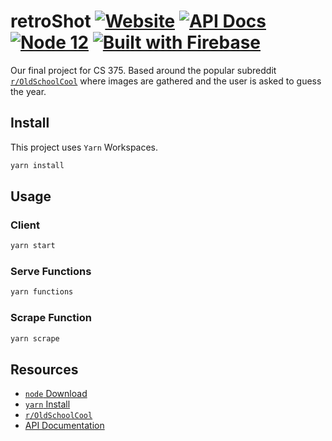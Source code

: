 # retroShot [![Website](https://img.shields.io/website?url=https%3A%2F%2Fretroshot-6a964.firebaseapp.com)](https://retroshot-6a964.firebaseapp.com/) [![API Docs](https://img.shields.io/badge/api%20docs-passing-green)](https://documenter.getpostman.com/view/4309917/TVenfoyk) [![Node 12](https://img.shields.io/badge/node-v12.0-orange)](https://nodejs.org/en/download/releases/) [![Built with Firebase](https://img.shields.io/badge/Built%20with-Firebase%20%E2%AD%90-orange)](https://firebase.google.com/)

Our final project for CS 375. Based around the popular subreddit [`r/OldSchoolCool`](https://www.reddit.com/r/OldSchoolCool/) where images are gathered and the user is asked to guess the year.

## Install

This project uses `Yarn` Workspaces.

```sh
yarn install
```

## Usage

### Client

```sh
yarn start
```

### Serve Functions

```sh
yarn functions
```

### Scrape Function

```sh
yarn scrape
```

## Resources

- [`node` Download](https://nodejs.org/en/download/releases/)
- [`yarn` Install](https://yarnpkg.com/getting-started/install)
- [`r/OldSchoolCool`](https://www.reddit.com/r/OldSchoolCool/)
- [API Documentation](https://documenter.getpostman.com/view/4309917/TVenfoyk)
